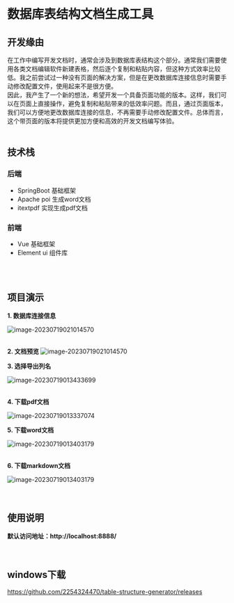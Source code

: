 # 数据库表结构文档生成工具

## 开发缘由

在工作中编写开发文档时，通常会涉及到数据库表结构这个部分。通常我们需要使用各类文档编辑软件新建表格，然后逐个复制和粘贴内容，但这种方式效率比较低。我之前尝试过一种没有页面的解决方案，但是在更改数据库连接信息时需要手动修改配置文件，使用起来不是很方便。    
因此，我产生了一个新的想法，希望开发一个具备页面功能的版本。这样，我们可以在页面上直接操作，避免复制和粘贴带来的低效率问题。而且，通过页面版本，我们可以方便地更改数据库连接的信息，不再需要手动修改配置文件。总体而言，这个带页面的版本将提供更加方便和高效的开发文档编写体验。
<br>
<br>

## 技术栈
### 后端
- SpringBoot 基础框架
- Apache poi 生成word文档
- itextpdf 实现生成pdf文档

### 前端
- Vue 基础框架
- Element ui 组件库
<br>
<br>


## 项目演示

**1. 数据库连接信息**

![image-20230719021014570](https://gitee.com/geqian618/resource/raw/master/images/table-structure/连接信息.png)  
<br>

**2. 文档预览**
![image-20230719021014570](https://gitee.com/geqian618/resource/raw/master/images/table-structure/文档预览.png)
<br>

**3. 选择导出列名**

![image-20230719013433699](https://gitee.com/geqian618/resource/raw/master/images/table-structure/选择列名.png)  
<br>


**4. 下载pdf文档**

![image-20230719013337074](https://gitee.com/geqian618/resource/raw/master/images/table-structure/pdf文档.png)
<br>

**5. 下载word文档**

![image-20230719013403179](https://gitee.com/geqian618/resource/raw/master/images/table-structure/word文档.png)  
<br>

**6. 下载markdown文档**

![image-20230719013403179](https://gitee.com/geqian618/resource/raw/master/images/table-structure/markdown文档.png)  
<br>
<br>




## 使用说明

**默认访问地址：http://localhost:8888/**  
<br>
<br>


## windows下载

https://github.com/2254324470/table-structure-generator/releases

